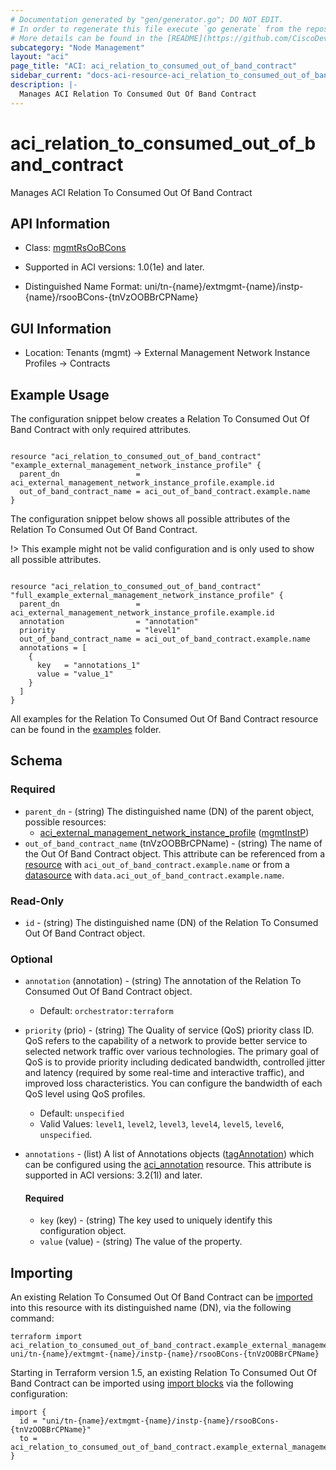 ```yaml
---
# Documentation generated by "gen/generator.go"; DO NOT EDIT.
# In order to regenerate this file execute `go generate` from the repository root.
# More details can be found in the [README](https://github.com/CiscoDevNet/terraform-provider-aci/blob/master/README.md).
subcategory: "Node Management"
layout: "aci"
page_title: "ACI: aci_relation_to_consumed_out_of_band_contract"
sidebar_current: "docs-aci-resource-aci_relation_to_consumed_out_of_band_contract"
description: |-
  Manages ACI Relation To Consumed Out Of Band Contract
---
```


# aci_relation_to_consumed_out_of_band_contract #

Manages ACI Relation To Consumed Out Of Band Contract



## API Information ##

* Class: [mgmtRsOoBCons](https://pubhub.devnetcloud.com/media/model-doc-latest/docs/app/index.html#/objects/mgmtRsOoBCons/overview)

* Supported in ACI versions: 1.0(1e) and later.

* Distinguished Name Format: uni/tn-{name}/extmgmt-{name}/instp-{name}/rsooBCons-{tnVzOOBBrCPName}

## GUI Information ##

* Location: Tenants (mgmt) -> External Management Network Instance Profiles -> Contracts

## Example Usage ##

The configuration snippet below creates a Relation To Consumed Out Of Band Contract with only required attributes.

```hcl

resource "aci_relation_to_consumed_out_of_band_contract" "example_external_management_network_instance_profile" {
  parent_dn                 = aci_external_management_network_instance_profile.example.id
  out_of_band_contract_name = aci_out_of_band_contract.example.name
}

```
The configuration snippet below shows all possible attributes of the Relation To Consumed Out Of Band Contract.

!> This example might not be valid configuration and is only used to show all possible attributes.

```hcl

resource "aci_relation_to_consumed_out_of_band_contract" "full_example_external_management_network_instance_profile" {
  parent_dn                 = aci_external_management_network_instance_profile.example.id
  annotation                = "annotation"
  priority                  = "level1"
  out_of_band_contract_name = aci_out_of_band_contract.example.name
  annotations = [
    {
      key   = "annotations_1"
      value = "value_1"
    }
  ]
}

```

All examples for the Relation To Consumed Out Of Band Contract resource can be found in the [examples](https://github.com/CiscoDevNet/terraform-provider-aci/examples/resources/aci_relation_to_consumed_out_of_band_contract) folder.

## Schema ##

### Required ###

* `parent_dn` - (string) The distinguished name (DN) of the parent object, possible resources:
  - [aci_external_management_network_instance_profile](https://registry.terraform.io/providers/CiscoDevNet/aci/latest/docs/resources/external_management_network_instance_profile) ([mgmtInstP](https://pubhub.devnetcloud.com/media/model-doc-latest/docs/app/index.html#/objects/mgmtInstP/overview))
* `out_of_band_contract_name` (tnVzOOBBrCPName) - (string) The name of the Out Of Band Contract object. This attribute can be referenced from a [resource](https://registry.terraform.io/providers/CiscoDevNet/aci/latest/docs/resources/out_of_band_contract) with `aci_out_of_band_contract.example.name` or from a [datasource](https://registry.terraform.io/providers/CiscoDevNet/aci/latest/docs/data-sources/out_of_band_contract) with `data.aci_out_of_band_contract.example.name`.

### Read-Only ###

* `id` - (string) The distinguished name (DN) of the Relation To Consumed Out Of Band Contract object.

### Optional ###
  
* `annotation` (annotation) - (string) The annotation of the Relation To Consumed Out Of Band Contract object.
  - Default: `orchestrator:terraform`
* `priority` (prio) - (string) The Quality of service (QoS) priority class ID. QoS refers to the capability of a network to provide better service to selected network traffic over various technologies. The primary goal of QoS is to provide priority including dedicated bandwidth, controlled jitter and latency (required by some real-time and interactive traffic), and improved loss characteristics. You can configure the bandwidth of each QoS level using QoS profiles.
  - Default: `unspecified`
  - Valid Values: `level1`, `level2`, `level3`, `level4`, `level5`, `level6`, `unspecified`.

* `annotations` - (list) A list of Annotations objects ([tagAnnotation](https://pubhub.devnetcloud.com/media/model-doc-latest/docs/app/index.html#/objects/tagAnnotation/overview)) which can be configured using the [aci_annotation](https://registry.terraform.io/providers/CiscoDevNet/aci/latest/docs/resources/annotation) resource. This attribute is supported in ACI versions: 3.2(1l) and later.
  
  #### Required ####
  
  * `key` (key) - (string) The key used to uniquely identify this configuration object.
  * `value` (value) - (string) The value of the property.

## Importing

An existing Relation To Consumed Out Of Band Contract can be [imported](https://www.terraform.io/docs/import/index.html) into this resource with its distinguished name (DN), via the following command:

```
terraform import aci_relation_to_consumed_out_of_band_contract.example_external_management_network_instance_profile uni/tn-{name}/extmgmt-{name}/instp-{name}/rsooBCons-{tnVzOOBBrCPName}
```

Starting in Terraform version 1.5, an existing Relation To Consumed Out Of Band Contract can be imported 
using [import blocks](https://developer.hashicorp.com/terraform/language/import) via the following configuration:

```
import {
  id = "uni/tn-{name}/extmgmt-{name}/instp-{name}/rsooBCons-{tnVzOOBBrCPName}"
  to = aci_relation_to_consumed_out_of_band_contract.example_external_management_network_instance_profile
}
```
